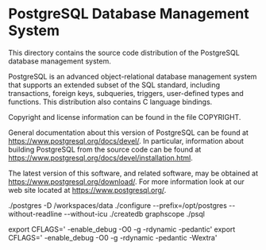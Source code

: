 PostgreSQL Database Management System
=====================================

This directory contains the source code distribution of the PostgreSQL
database management system.

PostgreSQL is an advanced object-relational database management system
that supports an extended subset of the SQL standard, including
transactions, foreign keys, subqueries, triggers, user-defined types
and functions.  This distribution also contains C language bindings.

Copyright and license information can be found in the file COPYRIGHT.

General documentation about this version of PostgreSQL can be found at
<https://www.postgresql.org/docs/devel/>.  In particular, information
about building PostgreSQL from the source code can be found at
<https://www.postgresql.org/docs/devel/installation.html>.

The latest version of this software, and related software, may be
obtained at <https://www.postgresql.org/download/>.  For more information
look at our web site located at <https://www.postgresql.org/>.


./postgres -D /workspaces/data
./configure --prefix=/opt/postgres --without-readline --without-icu
./createdb graphscope
./psql

export CFLAGS=' -enable_debug -O0 -g -rdynamic -pedantic' 
export CFLAGS=' -enable_debug -O0 -g -rdynamic -pedantic -Wextra'